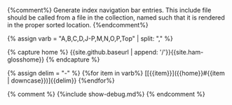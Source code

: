 {%comment%}
  Generate index navigation bar entries.
  This include file should be called from a file in the
  collection, named such that it is rendered in the proper
  sorted location.
{%endcomment%}

{% assign varb = "A,B,C,D,J-P,M,N,O,P,Top" | split: "," %}

{% capture home %}
{{site.github.baseurl | append: '/'}}{{site.ham-glosshome}}
{% endcapture %}

{% assign delim = "-" %}
{%for item in varb%}
[[{{item}}]({{home}}#{{item | downcase}})]{{delim}}
{%endfor%}

{% comment %}
{%include show-debug.md%}
{% endcomment %}
